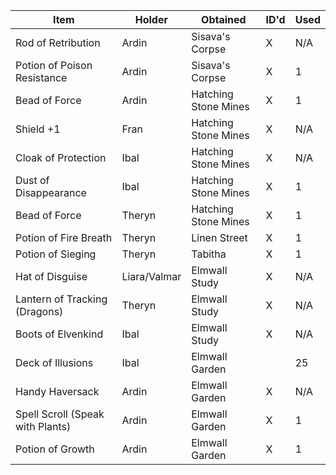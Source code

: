 | Item                             | Holder       | Obtained             | ID'd | Used |
| -------------------------------- | ------------ | -------------------- | ---- | ---- |
| Rod of Retribution               | Ardin        | Sisava's Corpse      | X    | N/A  |
| Potion of Poison Resistance      | Ardin        | Sisava's Corpse      | X    | 1    |
| Bead of Force                    | Ardin        | Hatching Stone Mines | X    | 1    |
| Shield +1                        | Fran         | Hatching Stone Mines | X    | N/A  |
| Cloak of Protection              | Ibal         | Hatching Stone Mines | X    | N/A  |
| Dust of Disappearance            | Ibal         | Hatching Stone Mines | X    | 1    |
| Bead of Force                    | Theryn       | Hatching Stone Mines | X    | 1    |
| Potion of Fire Breath            | Theryn       | Linen Street         | X    | 1    |
| Potion of Sieging                | Theryn       | Tabitha              | X    | 1    |
| Hat of Disguise                  | Liara/Valmar | Elmwall Study        | X    | N/A  |
| Lantern of Tracking (Dragons)    | Theryn       | Elmwall Study        | X    | N/A  |
| Boots of Elvenkind               | Ibal         | Elmwall Study        | X    | N/A  |
| Deck of Illusions                | Ibal         | Elmwall Garden       |      | 25   |
| Handy Haversack                  | Ardin        | Elmwall Garden       | X    | N/A  |
| Spell Scroll (Speak with Plants) | Ardin        | Elmwall Garden       | X    | 1    |
| Potion of Growth                 | Ardin        | Elmwall Garden       | X    | 1    |
